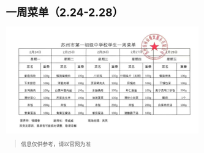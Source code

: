 
# 一周菜单（2.24-2.28）

![img](https://raw.githubusercontent.com/apkqiu/apkqiu.github.io/main/public/food_img/一周菜单（2.24-2.28）_2025-02-21.png)

> 信息仅供参考，请以官网为准
